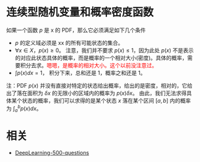

# 连续型随机变量和概率密度函数

如果一个函数 $p​$ 是 x 的 PDF，那么它必须满足如下几个条件

- $p$ 的定义域必须是 xx 的所有可能状态的集合。
- $\forall x \in X$，$p(x) \geq 0$。 注意，我们并不要求 $p(x) \leq 1$，因为此处 $p(x)$ 不是表示的对应此状态具体的概率，而是概率的一个相对大小(密度)。具体的概率，需要积分去求。<span style="color:red;">嗯嗯，是概率的相对大小。这个以前没注意过。</span>
- $\int p(x) d x=1$， 积分下来，总和还是 1，概率之和还是 1。

注：PDF $p(x)$ 并没有直接对特定的状态给出概率，给出的是密度，相对的，它给出了落在面积为 $\delta x$ 的无限小的区域内的概率为 $p(x) \delta x$。 由此，我们无法求得具体某个状态的概率，我们可以求得的是某个状态 $x$ 落在某个区间 $[a,b]$ 内的概率为 $\int_{a}^{b} p(x) d x$。







# 相关

- [DeepLearning-500-questions](https://github.com/scutan90/DeepLearning-500-questions)
